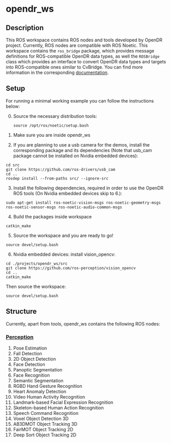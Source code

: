 # opendr_ws

## Description
This ROS workspace contains ROS nodes and tools developed by OpenDR project. Currently, ROS nodes are compatible with ROS Noetic.
This workspace contains the `ros_bridge` package, which provides message definitions for ROS-compatible OpenDR data types,
as well the `ROSBridge` class which provides an interface to convert OpenDR data types and targets into ROS-compatible
ones similar to CvBridge. You can find more information in the corresponding [documentation](../../docs/reference/rosbridge.md).


## Setup
For running a minimal working example you can follow the instructions below:

0. Source the necessary distribution tools:

   ```source /opt/ros/noetic/setup.bash```

1. Make sure you are inside opendr_ws
2. If you are planning to use a usb camera for the demos, install the corresponding package and its dependencies (Note that usb_cam package cannot be installed on Nvidia embedded devices):
   
```shell
cd src
git clone https://github.com/ros-drivers/usb_cam
cd ..
rosdep install --from-paths src/ --ignore-src
```
3. Install the following dependencies, required in order to use the OpenDR ROS tools (On Nvidia embedded devices skip to 6.):
```shell
sudo apt-get install ros-noetic-vision-msgs ros-noetic-geometry-msgs ros-noetic-sensor-msgs ros-noetic-audio-common-msgs
```
4. Build the packages inside workspace
```shell
catkin_make
```
5. Source the workspace and you are ready to go!
```shell
source devel/setup.bash
```
6. Nvidia embedded devices: install vision_opencv:
```shell
cd ./projects/opendr_ws/src
git clone https://github.com/ros-perception/vision_opencv
cd ..
catkin_make
```
Then source the workspace:
```shell
source devel/setup.bash
```
## Structure

Currently, apart from tools, opendr_ws contains the following ROS nodes:

### [Perception](src/perception/README.md)
1. Pose Estimation
2. Fall Detection
3. 2D Object Detection
4. Face Detection
5. Panoptic Segmentation
6. Face Recognition
7. Semantic Segmentation
8. RGBD Hand Gesture Recognition
9. Heart Anomaly Detection
10. Video Human Activity Recognition
11. Landmark-based Facial Expression Recognition
12. Skeleton-based Human Action Recognition
13. Speech Command Recognition
14. Voxel Object Detection 3D
15. AB3DMOT Object Tracking 3D
16. FairMOT Object Tracking 2D
17. Deep Sort Object Tracking 2D
